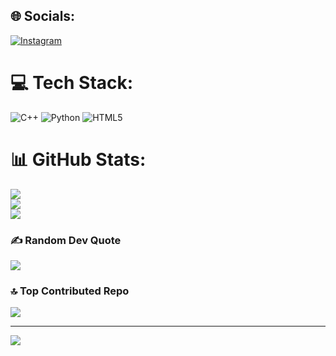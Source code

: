 
## 🌐 Socials:
[![Instagram](https://img.shields.io/badge/Instagram-%23E4405F.svg?logo=Instagram&logoColor=white)](https://instagram.com/_digesh_agni_) 

# 💻 Tech Stack:
![C++](https://img.shields.io/badge/c++-%2300599C.svg?style=for-the-badge&logo=c%2B%2B&logoColor=white) ![Python](https://img.shields.io/badge/python-3670A0?style=for-the-badge&logo=python&logoColor=ffdd54) ![HTML5](https://img.shields.io/badge/html5-%23E34F26.svg?style=for-the-badge&logo=html5&logoColor=white)
# 📊 GitHub Stats:
![](https://github-readme-stats.vercel.app/api?username=Digesh2007&theme=default&hide_border=false&include_all_commits=false&count_private=false)<br/>
![](https://nirzak-streak-stats.vercel.app/?user=Digesh2007&theme=default&hide_border=false)<br/>
![](https://github-readme-stats.vercel.app/api/top-langs/?username=Digesh2007&theme=default&hide_border=false&include_all_commits=false&count_private=false&layout=compact)

### ✍️ Random Dev Quote
![](https://quotes-github-readme.vercel.app/api?type=horizontal&theme=gruvbox)

### 🔝 Top Contributed Repo
![](https://github-contributor-stats.vercel.app/api?username=Digesh2007&limit=5&theme=dark&combine_all_yearly_contributions=true)

---
[![](https://visitcount.itsvg.in/api?id=Digesh2007&icon=0&color=9)](https://visitcount.itsvg.in)

<!-- Proudly created with GPRM ( https://gprm.itsvg.in ) -->
